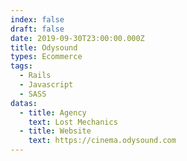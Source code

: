 ```yaml
---
index: false
draft: false
date: 2019-09-30T23:00:00.000Z
title: Odysound
types: Ecommerce
tags:
  - Rails
  - Javascript
  - SASS
datas:
  - title: Agency
    text: Lost Mechanics
  - title: Website
    text: https://cinema.odysound.com
---
```

